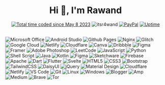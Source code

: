 <h1 align="center">Hi 👋, I'm Rawand</h1>
<div align="center">
  <a href="https://wakatime.com/@7b1cde25-1c85-4233-ae84-7cfb34197e47"><img src="https://wakatime.com/badge/user/7b1cde25-1c85-4233-ae84-7cfb34197e47.svg" alt="Total time coded since May 8 2023" /></a>
  <img src="https://komarev.com/ghpvc/?username=itsr4wand&label=Profile%20views&color=0e75b6&style=flat&base=1586" alt="itsr4wand" />
  <a href="https://paypal.me/rawandtech"><img src="https://img.shields.io/badge/donate-PayPal-blue" alt="PayPal" /></a>
  <a href="https://status.rawandev.top/"><img src="https://img.shields.io/badge/Uptime-status.rawandev.top-blue" alt="Uptime" /></a>
</div>
<br>

![Microsoft Office](https://img.shields.io/badge/Microsoft_Office-black?style=for-the-badge&logo=microsoft-office&logoColor=white)
![Android Studio](https://img.shields.io/badge/android%20studio-black?style=for-the-badge&logo=android%20studio&logoColor=white)
![Github Pages](https://img.shields.io/badge/github%20pages-black?style=for-the-badge&logo=github&logoColor=white)
![Nginx](https://img.shields.io/badge/nginx-black.svg?style=for-the-badge&logo=nginx&logoColor=white)
![Glitch](https://img.shields.io/badge/glitch-black.svg?style=for-the-badge&logo=glitch&logoColor=white)
![Google Cloud](https://img.shields.io/badge/GoogleCloud-black.svg?style=for-the-badge&logo=google-cloud&logoColor=white)
![Netlify](https://img.shields.io/badge/netlify-black.svg?style=for-the-badge&logo=netlify&logoColor=#00C7B7)
![Cloudflare](https://img.shields.io/badge/Cloudflare-black?style=for-the-badge&logo=Cloudflare&logoColor=white)
![Canva](https://img.shields.io/badge/Canva-black.svg?style=for-the-badge&logo=Canva)
![Dribbble](https://img.shields.io/badge/Dribbble-black?style=for-the-badge&logo=dribbble)
![Figma](https://img.shields.io/badge/figma-black.svg?style=for-the-badge&logo=figma)
![Framer](https://img.shields.io/badge/Framer-black?style=for-the-badge&logo=framer)
![Adobe Photoshop](https://img.shields.io/badge/adobe%20photoshop-black.svg?style=for-the-badge&logo=adobe%20photoshop)
![LeetCode](https://img.shields.io/badge/LeetCode-000000?style=for-the-badge&logo=LeetCode&logoColor=#d16c06)
![JavaScript](https://img.shields.io/badge/-JavaScript-black?style=for-the-badge&logo=javascript)
![Python](https://img.shields.io/badge/-Python-black?style=for-the-badge&logo=Python)
![Shell Script](https://img.shields.io/badge/shell_script-black.svg?style=for-the-badge&logo=gnu-bash&logoColor=white)
![Java](https://img.shields.io/badge/java-black.svg?style=for-the-badge&logo=openjdk&logoColor=white)
![Kotlin](https://img.shields.io/badge/-Kotlin-black?style=for-the-badge&logo=Kotlin)
![Figma](https://img.shields.io/badge/-Figma-black?style=for-the-badge&logo=Figma)
![Sketchware](https://img.shields.io/badge/-Sketchware-black?style=for-the-badge&logo=Sketchware)
![Firebase](https://img.shields.io/badge/-Firebase-black?style=for-the-badge&logo=Firebase)
![Apache](https://img.shields.io/badge/apache-black.svg?style=for-the-badge&logo=apache&logoColor=white)
![Dart](https://img.shields.io/badge/-Dart-black?style=for-the-badge&logo=Dart)
![Flutter](https://img.shields.io/badge/-Flutter-black?style=for-the-badge&logo=Flutter)
![Svelte](https://img.shields.io/badge/-Svelte-black?style=for-the-badge&logo=Svelte)
![HTML5](https://img.shields.io/badge/-HTML5-black?style=for-the-badge&logo=HTML5)
![CSS3](https://img.shields.io/badge/-CSS3-black?style=for-the-badge&logo=CSS3)
![Bootstrap](https://img.shields.io/badge/-Bootstrap-black?style=for-the-badge&logo=Bootstrap)
![TailwindCSS](https://img.shields.io/badge/tailwindcss-black.svg?style=for-the-badge&logo=tailwind-css&logoColor=white)
![DaisyUI](https://img.shields.io/badge/daisyui-black?style=for-the-badge&logo=daisyui&logoColor=white)
![jQuery](https://img.shields.io/badge/-jQuery-black?style=for-the-badge&logo=jQuery)
![Material Design](https://img.shields.io/badge/-MaterialDesign-black?style=for-the-badge&logo=MaterialDesign)
![Cloudflare](https://img.shields.io/badge/-Cloudflare-black?style=for-the-badge&logo=Cloudflare)
![Netlify](https://img.shields.io/badge/-Netlify-black?style=for-the-badge&logo=Netlify)
![VS Code](https://img.shields.io/badge/-VisualStudioCode-black?style=for-the-badge&logo=VisualStudioCode)
![Git](https://img.shields.io/badge/-Git-black?style=for-the-badge&logo=Git)
![Linux](https://img.shields.io/badge/-Linux-black?style=for-the-badge&logo=Linux)
![Windows](https://img.shields.io/badge/-Windows-black?style=for-the-badge&logo=Windows)
![Blogger](https://img.shields.io/badge/Blogger-black?style=for-the-badge&logo=blogger)
![Amp](https://img.shields.io/badge/Amp-black?style=for-the-badge&logo=amp)
![Medium](https://img.shields.io/badge/Medium-black?style=for-the-badge&logo=medium)
![Brave](https://img.shields.io/badge/Brave-black?style=for-the-badge&logo=Brave)
![Tor](https://img.shields.io/badge/Tor-black?style=for-the-badge&logo=Tor-Browser)
